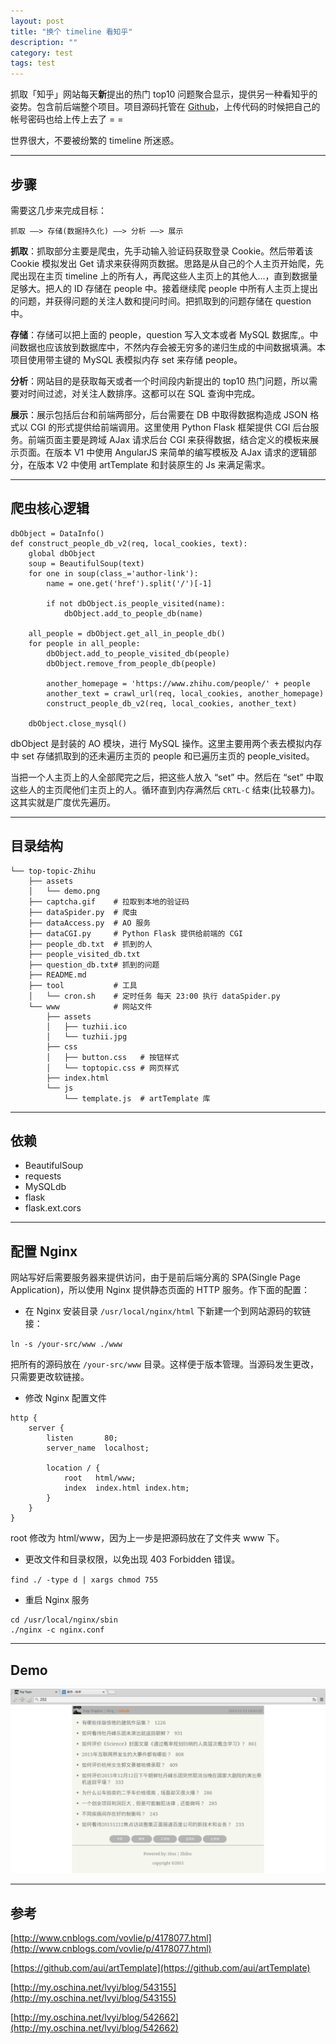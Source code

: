 ```yaml
---
layout: post
title: "换个 timeline 看知乎"
description: ""
category: test
tags: test
---
```


抓取「知乎」网站每天**新**提出的热门 top10 问题聚合显示，提供另一种看知乎的姿势。包含前后端整个项目。项目源码托管在 [Github](https://github.com/Huangtuzhi/top-topic-Zhihu)，上传代码的时候把自己的帐号密码也给上传上去了 = =

世界很大，不要被纷繁的 timeline 所迷惑。

-------------------------------

## 步骤
需要这几步来完成目标：

```
抓取 ——> 存储(数据持久化) ——> 分析 ——> 展示
```

**抓取**：抓取部分主要是爬虫，先手动输入验证码获取登录 Cookie。然后带着该 Cookie 模拟发出 Get 请求来获得网页数据。思路是从自己的个人主页开始爬，先爬出现在主页 timeline 上的所有人，再爬这些人主页上的其他人...，直到数据量足够大。把人的 ID 存储在 people 中。接着继续爬 people 中所有人主页上提出的问题，并获得问题的关注人数和提问时间。把抓取到的问题存储在 question 中。

**存储**：存储可以把上面的 people，question 写入文本或者 MySQL 数据库,。中间数据也应该放到数据库中，不然内存会被无穷多的递归生成的中间数据填满。本项目使用带主键的 MySQL 表模拟内存 set 来存储 people。

**分析**：网站目的是获取每天或者一个时间段内新提出的 top10 热门问题，所以需要对时间过滤，对关注人数排序。这都可以在 SQL 查询中完成。

**展示**：展示包括后台和前端两部分，后台需要在 DB 中取得数据构造成 JSON 格式以 CGI 的形式提供给前端调用。这里使用 Python Flask 框架提供 CGI 后台服务。前端页面主要是跨域 AJax 请求后台 CGI 来获得数据，结合定义的模板来展示页面。在版本 V1 中使用 AngularJS 来简单的编写模板及 AJax 请求的逻辑部分，在版本 V2 中使用 artTemplate 和封装原生的 Js 来满足需求。

-------------------------------

## 爬虫核心逻辑

```
dbObject = DataInfo()
def construct_people_db_v2(req, local_cookies, text):
    global dbObject
    soup = BeautifulSoup(text)
    for one in soup(class_='author-link'):
        name = one.get('href').split('/')[-1]

        if not dbObject.is_people_visited(name):
            dbObject.add_to_people_db(name)

    all_people = dbObject.get_all_in_people_db()
    for people in all_people:
        dbObject.add_to_people_visited_db(people)
        dbObject.remove_from_people_db(people)

        another_homepage = 'https://www.zhihu.com/people/' + people
        another_text = crawl_url(req, local_cookies, another_homepage)
        construct_people_db_v2(req, local_cookies, another_text)

    dbObject.close_mysql()
```

dbObject 是封装的 AO 模块，进行 MySQL 操作。这里主要用两个表去模拟内存中 set 存储抓取到的还未遍历主页的 people 和已遍历主页的 people_visited。

当把一个人主页上的人全部爬完之后，把这些人放入 “set” 中。然后在 “set” 中取这些人的主页爬他们主页上的人。循环直到内存满然后 `CRTL-C` 结束(比较暴力)。这其实就是广度优先遍历。

-------------------------------

## 目录结构

```
└── top-topic-Zhihu
    ├── assets
    │   └── demo.png
    ├── captcha.gif    # 拉取到本地的验证码
    ├── dataSpider.py  # 爬虫
    ├── dataAccess.py  # AO 服务
    ├── dataCGI.py     # Python Flask 提供给前端的 CGI
    ├── people_db.txt  # 抓到的人
    ├── people_visited_db.txt
    ├── question_db.txt# 抓到的问题
    ├── README.md
    ├── tool           # 工具
    │   └── cron.sh    # 定时任务 每天 23:00 执行 dataSpider.py
    └── www            # 网站文件
        ├── assets    
        │   ├── tuzhii.ico
        │   └── tuzhii.jpg
        ├── css
        │   ├── button.css   # 按钮样式
        │   └── toptopic.css # 网页样式
        ├── index.html
        └── js
            └── template.js  # artTemplate 库
```

-------------------------------

## 依赖

+ BeautifulSoup
+ requests
+ MySQLdb
+ flask
+ flask.ext.cors

-------------------------------

## 配置 Nginx

网站写好后需要服务器来提供访问，由于是前后端分离的 SPA(Single Page Application)，所以使用 Nginx 提供静态页面的 HTTP 服务。作下面的配置：

+ 在 Nginx 安装目录 `/usr/local/nginx/html` 下新建一个到网站源码的软链接：

`ln -s /your-src/www ./www`

把所有的源码放在 `/your-src/www` 目录。这样便于版本管理。当源码发生更改，只需要更改软链接。

+ 修改 Nginx 配置文件

```
http {
    server {
        listen       80;
        server_name  localhost;

        location / {
            root   html/www;
            index  index.html index.htm;
        }
    }
}
```

root 修改为 html/www，因为上一步是把源码放在了文件夹 www 下。

+ 更改文件和目录权限，以免出现 403 Forbidden 错误。

`find ./ -type d | xargs chmod 755`

+ 重启 Nginx 服务

```
cd /usr/local/nginx/sbin
./nginx -c nginx.conf
```

-------------------------------

## Demo

![image](/assets/images/toptopic.png)

-------------------------------

## 参考

[http://www.cnblogs.com/vovlie/p/4178077.html](http://www.cnblogs.com/vovlie/p/4178077.html)

[https://github.com/aui/artTemplate](https://github.com/aui/artTemplate)

[http://my.oschina.net/lvyi/blog/543155](http://my.oschina.net/lvyi/blog/543155)

[http://my.oschina.net/lvyi/blog/542662](http://my.oschina.net/lvyi/blog/542662)




